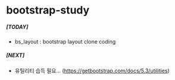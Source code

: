 # bootstrap-study

##### [TODAY]
- bs_layout : bootstrap layout clone coding

##### [NEXT]
- 유틸리티 습득 필요... (https://getbootstrap.com/docs/5.3/utilities)
